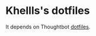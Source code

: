# Khellls's dotfiles

It depends on Thoughtbot [dotfiles](https://github.com/thoughtbot/dotfiles).


